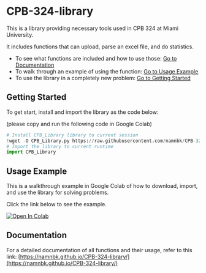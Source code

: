 # CPB-324-library
This is a library providing necessary tools used in CPB 324 at Miami University. 

It includes functions that can upload, parse an excel file, and do statistics. 
- To see what functions are included and how to use those: [Go to Documentation](#documentation)
- To walk through an example of using the function: [Go to Usage Example](#usage-example)
- To use the library in a completely new problem: [Go to Getting Started](#getting-started)


## Getting Started
To get start, install and import the library as the code below:

(please copy and run the following code in Google Colab)

```python
# Install CPB_Library library to current session
!wget -O CPB_Library.py https://raw.githubusercontent.com/namnbk/CPB-324-library/refs/heads/main/src/CPB_Library.py
# Import the library to current runtime
import CPB_Library
```

## Usage Example
This is a walkthrough example in Google Colab of how to download, import, and use the library for solving problems. 

Click the link below to see the example.

[![Open In Colab](https://colab.research.google.com/assets/colab-badge.svg)](https://colab.research.google.com/drive/1awqKnDdb3F0jDlEm2YVhicfadW9kSU-f?usp=sharing)


## Documentation
For a detailed documentation of all functions and their usage, refer to this link: [https://namnbk.github.io/CPB-324-library/](https://namnbk.github.io/CPB-324-library/)
